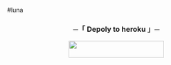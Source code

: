 #luna

<h3 align="center">
    ─「 Depoly to heroku 」─
</h3>

<p align="center"><a href="https://dashboard.heroku.com/new?template=https://github.com/conquerorxbot/luna"> <img src="https://img.shields.io/badge/Deploy%20On%20Heroku-black?style=for-the-badge&logo=heroku" width="220" height="38.45"/></a></p>

